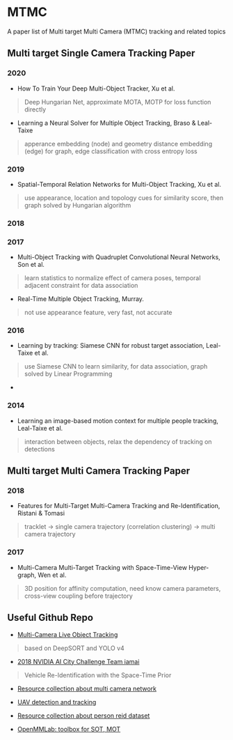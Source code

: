 # MTMC
A paper list of Multi target Multi Camera (MTMC) tracking and related topics

## Multi target Single Camera Tracking Paper

### 2020
- How To Train Your Deep Multi-Object Tracker, Xu et al. 
> Deep Hungarian Net, approximate MOTA, MOTP for loss function directly

- Learning a Neural Solver for Multiple Object Tracking, Braso & Leal-Taixe
> apperance embedding (node) and geometry distance embedding (edge) for graph, edge classification with cross entropy loss 

### 2019
- Spatial-Temporal Relation Networks for Multi-Object Tracking, Xu et al. 
> use appearance, location and topology cues for similarity score, then graph solved by Hungarian algorithm

### 2018


### 2017
- Multi-Object Tracking with Quadruplet Convolutional Neural Networks, Son et al. 
> learn statistics to normalize effect of camera poses, temporal adjacent constraint for data association 

- Real-Time Multiple Object Tracking, Murray.
> not use appearance feature, very fast, not accurate

### 2016
- Learning by tracking: Siamese CNN for robust target association, Leal-Taixe et al.
> use Siamese CNN to learn similarity, for data association, graph solved by Linear Programming 
- 

### 2014
- Learning an image-based motion context for multiple people tracking, Leal-Taixe et al.
> interaction between objects, relax the dependency of tracking on detections


## Multi target Multi Camera Tracking Paper

### 2018
- Features for Multi-Target Multi-Camera Tracking and Re-Identification, Ristani & Tomasi
> tracklet -> single camera trajectory (correlation clustering) -> multi camera trajectory

### 2017
- Multi-Camera Multi-Target Tracking with Space-Time-View Hyper-graph, Wen et al. 
> 3D position for affinity computation, need know camera parameters, cross-view coupling before trajectory


## Useful Github Repo
- [Multi-Camera Live Object Tracking](https://github.com/LeonLok/Multi-Camera-Live-Object-Tracking)
> based on DeepSORT and YOLO v4

- [2018 NVIDIA AI City Challenge Team iamai](https://github.com/cw1204772/AIC2018_iamai)<br/>
> Vehicle Re-Identification with the Space-Time Prior

- [Resource collection about multi camera network](https://github.com/YanLu-nyu/Awesome-Multi-Camera-Network)<br/>

- [UAV detection and tracking](https://github.com/tau-adl/Detection_Tracking_JetsonTX2)<br/>

- [Resource collection about person reid dataset](https://github.com/NEU-Gou/awesome-reid-dataset)<br/>

- [OpenMMLab: toolbox for SOT, MOT](https://github.com/open-mmlab/mmtracking)


<!--
[DeepSORT](https://github.com/nwojke/deep_sort) <br/>
<br/>
<br/>
-->
